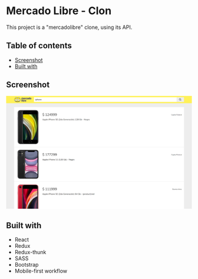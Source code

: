 # Mercado Libre - Clon

This project is a "mercadolibre" clone, using its API.

## Table of contents

- [Screenshot](#screenshot)
- [Built with](#built-with)

## Screenshot

![](./src/assets/screenshot.png)

## Built with

- React
- Redux
- Redux-thunk
- SASS
- Bootstrap
- Mobile-first workflow
